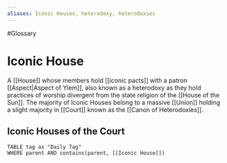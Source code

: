 ```yaml
---
aliases: Iconic Houses, heterodoxy, heterodoxies
---
```

#Glossary
# Iconic House

A [[House]] whose members hold [[iconic pacts]] with a patron [[Aspect|Aspect of Ylem]], also known as a heterodoxy as they hold practices of worship divergent from the state religion of the [[House of the Sun]]. The majority of Iconic Houses belong to a massive [[Union]] holding a slight majority in [[Court]] known as the [[Canon of Heterodoxies]].

## Iconic Houses of the Court
```dataview
TABLE tag as "Daily Tag"
WHERE parent AND contains(parent, [[Iconic House]])
```
